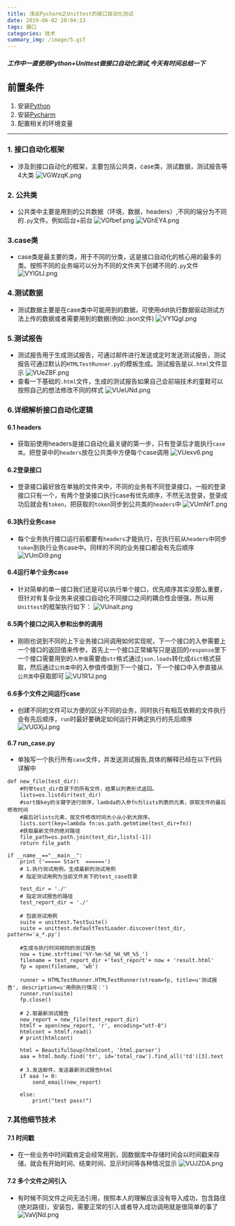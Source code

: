 ```yaml
---
title: 浅谈Pycharm之Unittest的接口自动化测试
date: 2019-06-02 20:04:13
tags: 接口
categories: 技术
summary_img: /image/5.gif
---
```



##### 工作中一直使用Python+Unittest做接口自动化测试,今天有时间总结一下

## 前置条件
1. 安装[Python](https://www.python.org/)
2. 安装[Pycharm](http://www.jetbrains.com/pycharm/?fromMenu)
3. 配置相关的环境变量
---


### 1. 接口自动化框架
* 涉及到接口自动化的框架，主要包括公共类，case类，测试数据，测试报告等4大类
![VGWzqK.png](https://s2.ax1x.com/2019/06/02/VGWzqK.png)

### 2. 公共类
* 公共类中主要是用到的公共数据（环境，数据，headers）,不同的端分为不同的`.py`文件。例如后台+前台
![VGfbef.png](https://s2.ax1x.com/2019/06/02/VGfbef.png)
![VGhEY4.png](https://s2.ax1x.com/2019/06/02/VGhEY4.png)

### 3.case类
* case类是最主要的类，用于不同的分类，这是接口自动化的核心用的最多的类。按照不同的业务端可以分为不同的文件夹下创建不同的`.py`文件
![VYlGtJ.png](https://s2.ax1x.com/2019/06/03/VYlGtJ.png)

### 4.测试数据
* 测试数据主要是在case类中可能用到的数据，可使用ddt执行数据驱动测试方法上传的数据或者需要用到的数据(例如:.json文件)
![VY1QgI.png](https://s2.ax1x.com/2019/06/03/VY1QgI.png)

### 5.测试报告
* 测试报告用于生成测试报告，可通过邮件进行发送或定时发送测试报告，测试报告可通过默认的`HTMLTestRunner.py`的模板生成。测试报告是以`.html`文件显示
![VUeZBF.png](https://s2.ax1x.com/2019/06/05/VUeZBF.png)
* 查看一下基础的`.html`文件，生成的测试报告如果自己会前端技术的童鞋可以按照自己的想法修改不同的样式
![VUeUNd.png](https://s2.ax1x.com/2019/06/05/VUeUNd.png)

### 6.详细解析接口自动化逻辑
#### 6.1 headers
* 获取前使用headers是接口自动化最关键的第一步，只有登录后才能执行`case类`。把登录中的`headers`放在公共类中方便每个case调用
![VUexv6.png](https://s2.ax1x.com/2019/06/05/VUexv6.png)

#### 6.2登录接口
* 登录接口最好放在单独的文件夹中，不同的业务有不同登录接口，一般的登录接口只有一个，有两个登录接口执行case有优先顺序，不然无法登录，登录成功后就会有`token`，把获取的`token`同步到公共类的`headers`中
![VUmNrT.png](https://s2.ax1x.com/2019/06/05/VUmNrT.png)

#### 6.3执行业务case
* 每个业务执行接口运行前都要有`headers`才能执行，在执行前从`headers`中同步`token`到执行业务case中。同样的不同的业务接口都会有先后顺序
![VUmDi9.png](https://s2.ax1x.com/2019/06/05/VUmDi9.png)

#### 6.4运行单个业务case
* 针对简单的单一接口我们还是可以执行单个接口，优先顺序其实没那么重要，但针对有复杂业务来说接口自动化不同接口之间的耦合性会很强，所以用`Unittest`的框架执行如下：
![VUnalt.png](https://s2.ax1x.com/2019/06/05/VUnalt.png)

#### 6.5两个接口之间入参和出参的调用
* 刚刚也说到不同的上下业务接口间调用如何实现呢，下一个接口的入参需要上一个接口的返回值来传参，首先上一个接口正常编写只是返回的`response`里下一个接口需要用到的`入参值`需要由`str`格式通过`json.loads`转化成`dict`格式获取，然后通过`公共类`中的入参值传值到下一个接口，下一个接口中入参直接从`公共类`中获取即可
![VU1R1J.png](https://s2.ax1x.com/2019/06/05/VU1R1J.png)

#### 6.6多个文件之间运行case
* 创建不同的文件可以方便的区分不同的业务，同时执行有相互依赖的文件执行会有先后顺序，`run`时最好要确定如何运行并确定执行的先后顺序
![VUGXjJ.png](https://s2.ax1x.com/2019/06/05/VUGXjJ.png)

#### 6.7 run_case.py
* 单独写一个执行所有`case`文件，并发送测试报告,具体的解释已经在以下代码详解中
```
def new_file(test_dir):
    #列举test_dir目录下的所有文件，结果以列表形式返回。
    lists=os.listdir(test_dir)
    #sort按key的关键字进行排序，lambda的入参fn为lists列表的元素，获取文件的最后修改时间
    #最后对lists元素，按文件修改时间大小从小到大排序。
    lists.sort(key=lambda fn:os.path.getmtime(test_dir+fn))
    #获取最新文件的绝对路径
    file_path=os.path.join(test_dir,lists[-1])
    return file_path

if __name__=="__main__":
    print ('===== Start  ======')
    # 1.执行测试用例，生成最新的测试用例
    # 指定测试用例为当前文件夹下的test_case目录

    test_dir = './'
    # 指定测试报告的路径
    test_report_dir = './'

    # 包装测试用例
    suite = unittest.TestSuite()
    suite = unittest.defaultTestLoader.discover(test_dir, pattern='a_*.py')

    #生成与执行时间相同的测试报告
    now = time.strftime('%Y-%m-%d_%H_%M_%S_')
    filename = test_report_dir +'test_report'+ now + 'result.html'
    fp = open(filename, 'wb')

    runner = HTMLTestRunner.HTMLTestRunner(stream=fp, title=u'测试报告', description=u'用例执行情况：')
    runner.run(suite)
    fp.close()

    # 2.取最新测试报告
    new_report = new_file(test_report_dir)
    htmlf = open(new_report, 'r', encoding="utf-8")
    htmlcont = htmlf.read()
    # print(htmlcont)

    html = BeautifulSoup(htmlcont, 'html.parser')
    aaa = html.body.find('tr', id='total_row').find_all('td')[3].text

    # 3.发送邮件，发送最新测试报告html
    if aaa != 0:
        send_email(new_report)

    else:
        print("test pass!")
```

### 7.其他细节技术
#### 7.1 时间戳
* 在一些业务中时间戳肯定会经常用到，因数据库中存储时间会以时间戳来存储，就会有开始时间、结束时间、显示时间等各种情况显示
![VUJZDA.png](https://s2.ax1x.com/2019/06/05/VUJZDA.png)

#### 7.2 多个文件之间引入
* 有时候不同文件之间无法引用，按照本人的理解应该没有导入成功，包含路径(绝对路径)，安装包，需要正常的引入或者导入成功调用就是很简单的事了
![VaVjNd.png](https://s2.ax1x.com/2019/06/06/VaVjNd.png)










  